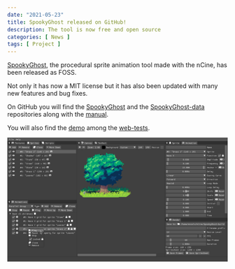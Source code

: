 ```yaml
---
date: "2021-05-23"
title: SpookyGhost released on GitHub!
description: The tool is now free and open source
categories: [ News ]
tags: [ Project ]
---
```


[SpookyGhost](https://encelo.itch.io/spookyghost), the procedural sprite animation tool made with the nCine, has been released as FOSS.

Not only it has now a MIT license but it has also been updated with many new features and bug fixes.

On GitHub you will find the [SpookyGhost](https://github.com/SpookyGhost2D/SpookyGhost) and the [SpookyGhost-data](https://github.com/SpookyGhost2D/SpookyGhost-data) repositories along with the [manual](https://spookyghost2d.github.com/docs).

You will also find the [demo](/spookyghost) among the [web-tests](/web-tests).

![SpookyGhost](/img/gallery/SpookyGhost.png "SpookyGhost")
